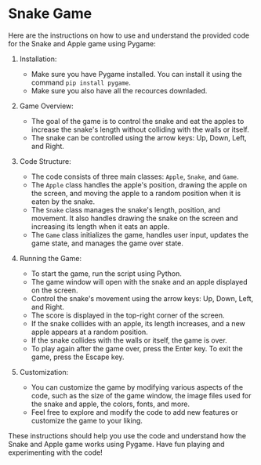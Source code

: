 # Snake Game

Here are the instructions on how to use and understand the provided code for the Snake and Apple game using Pygame:

1. Installation:
   - Make sure you have Pygame installed. You can install it using the command `pip install pygame`.
   - Make sure you also have all the recources downladed.

2. Game Overview:
   - The goal of the game is to control the snake and eat the apples to increase the snake's length without colliding with the walls or itself.
   - The snake can be controlled using the arrow keys: Up, Down, Left, and Right.

3. Code Structure:
   - The code consists of three main classes: `Apple`, `Snake`, and `Game`.
   - The `Apple` class handles the apple's position, drawing the apple on the screen, and moving the apple to a random position when it is eaten by the snake.
   - The `Snake` class manages the snake's length, position, and movement. It also handles drawing the snake on the screen and increasing its length when it eats an apple.
   - The `Game` class initializes the game, handles user input, updates the game state, and manages the game over state.

4. Running the Game:
   - To start the game, run the script using Python.
   - The game window will open with the snake and an apple displayed on the screen.
   - Control the snake's movement using the arrow keys: Up, Down, Left, and Right.
   - The score is displayed in the top-right corner of the screen.
   - If the snake collides with an apple, its length increases, and a new apple appears at a random position.
   - If the snake collides with the walls or itself, the game is over.
   - To play again after the game over, press the Enter key. To exit the game, press the Escape key.

5. Customization:
   - You can customize the game by modifying various aspects of the code, such as the size of the game window, the image files used for the snake and apple, the colors, fonts, and more.
   - Feel free to explore and modify the code to add new features or customize the game to your liking.

These instructions should help you use the code and understand how the Snake and Apple game works using Pygame. Have fun playing and experimenting with the code!
